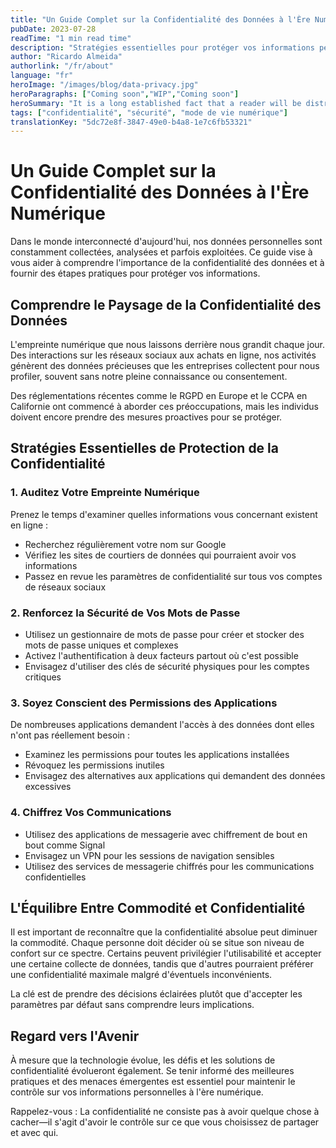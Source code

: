 ```yaml
---
title: "Un Guide Complet sur la Confidentialité des Données à l'Ère Numérique"
pubDate: 2023-07-28
readTime: "1 min read time"
description: "Stratégies essentielles pour protéger vos informations personnelles en ligne et comprendre les préoccupations modernes en matière de confidentialité des données"
author: "Ricardo Almeida"
authorlink: "/fr/about"
language: "fr"
heroImage: "/images/blog/data-privacy.jpg"
heroParagraphs: ["Coming soon","WIP","Coming soon"]
heroSummary: "It is a long established fact that a reader will be distracted by the readable content of a page when looking at its layout. The point of using Lorem Ipsum is that it has a more-or-less normal distribution of letters, as opposed to using 'Content here, content here', making it look like readable English."
tags: ["confidentialité", "sécurité", "mode de vie numérique"]
translationKey: "5dc72e8f-3847-49e0-b4a8-1e7c6fb53321"
---
```


# Un Guide Complet sur la Confidentialité des Données à l'Ère Numérique

Dans le monde interconnecté d'aujourd'hui, nos données personnelles sont constamment collectées, analysées et parfois exploitées. Ce guide vise à vous aider à comprendre l'importance de la confidentialité des données et à fournir des étapes pratiques pour protéger vos informations.

## Comprendre le Paysage de la Confidentialité des Données

L'empreinte numérique que nous laissons derrière nous grandit chaque jour. Des interactions sur les réseaux sociaux aux achats en ligne, nos activités génèrent des données précieuses que les entreprises collectent pour nous profiler, souvent sans notre pleine connaissance ou consentement.

Des réglementations récentes comme le RGPD en Europe et le CCPA en Californie ont commencé à aborder ces préoccupations, mais les individus doivent encore prendre des mesures proactives pour se protéger.

## Stratégies Essentielles de Protection de la Confidentialité

### 1. Auditez Votre Empreinte Numérique

Prenez le temps d'examiner quelles informations vous concernant existent en ligne :
- Recherchez régulièrement votre nom sur Google
- Vérifiez les sites de courtiers de données qui pourraient avoir vos informations
- Passez en revue les paramètres de confidentialité sur tous vos comptes de réseaux sociaux

### 2. Renforcez la Sécurité de Vos Mots de Passe

- Utilisez un gestionnaire de mots de passe pour créer et stocker des mots de passe uniques et complexes
- Activez l'authentification à deux facteurs partout où c'est possible
- Envisagez d'utiliser des clés de sécurité physiques pour les comptes critiques

### 3. Soyez Conscient des Permissions des Applications

De nombreuses applications demandent l'accès à des données dont elles n'ont pas réellement besoin :
- Examinez les permissions pour toutes les applications installées
- Révoquez les permissions inutiles
- Envisagez des alternatives aux applications qui demandent des données excessives

### 4. Chiffrez Vos Communications

- Utilisez des applications de messagerie avec chiffrement de bout en bout comme Signal
- Envisagez un VPN pour les sessions de navigation sensibles
- Utilisez des services de messagerie chiffrés pour les communications confidentielles

## L'Équilibre Entre Commodité et Confidentialité

Il est important de reconnaître que la confidentialité absolue peut diminuer la commodité. Chaque personne doit décider où se situe son niveau de confort sur ce spectre. Certains peuvent privilégier l'utilisabilité et accepter une certaine collecte de données, tandis que d'autres pourraient préférer une confidentialité maximale malgré d'éventuels inconvénients.

La clé est de prendre des décisions éclairées plutôt que d'accepter les paramètres par défaut sans comprendre leurs implications.

## Regard vers l'Avenir

À mesure que la technologie évolue, les défis et les solutions de confidentialité évolueront également. Se tenir informé des meilleures pratiques et des menaces émergentes est essentiel pour maintenir le contrôle sur vos informations personnelles à l'ère numérique.

Rappelez-vous : La confidentialité ne consiste pas à avoir quelque chose à cacher—il s'agit d'avoir le contrôle sur ce que vous choisissez de partager et avec qui. 